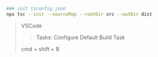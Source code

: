 


```bash
### init tsconfig.json
npx tsc --init --sourceMap --rootDir src --outDir dist
```

> VSCode
> 
> > Tasks: Configure Default Build Task
> 
> cmd + shift + B